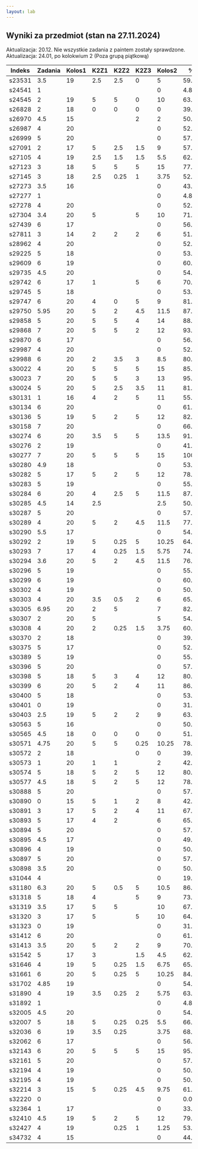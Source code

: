 ```yaml
---
layout: lab
---
```

## Wyniki za przedmiot (stan na 27.11.2024)

Aktualizacja: 20.12. Nie wszystkie zadania z paintem zostały sprawdzone.
Aktualizacja: 24.01, po kolokwium 2 (Poza grupą piątkową)

| Indeks | Zadania | Kolos1 | K2Z1 | K2Z2 | K2Z3 | Kolos2 | %%     | Ocena |
| ------ | ------- | ------ | ---- | ---- | ---- | ------ | ------ | ----- |
| s23531 | 3.5     | 19     | 2.5  | 2.5  | 0    | 5      | 59.4%  | 3.0   |
| s24541 | 1       |        |      |      |      | 0      | 4.8%   | 2.0   |
| s24545 | 2       | 19     | 5    | 5    | 0    | 10     | 63.4%  | 3.5   |
| s26828 | 2       | 18     | 0    | 0    | 0    | 0      | 39.5%  | 2.0   |
| s26970 | 4.5     | 15     |      |      | 2    | 2      | 50.9%  | 3.0   |
| s26987 | 4       | 20     |      |      |      | 0      | 52.4%  | 3.0   |
| s26999 | 5       | 20     |      |      |      | 0      | 57.1%  | 3.0   |
| s27091 | 2       | 17     | 5    | 2.5  | 1.5  | 9      | 57.9%  | 3.0   |
| s27105 | 4       | 19     | 2.5  | 1.5  | 1.5  | 5.5    | 62.9%  | 3.5   |
| s27123 | 3       | 18     | 5    | 5    | 5    | 15     | 77.6%  | 4.0   |
| s27145 | 3       | 18     | 2.5  | 0.25 | 1    | 3.75   | 52.6%  | 3.0   |
| s27273 | 3.5     | 16     |      |      |      | 0      | 43.3%  | 2.0   |
| s27277 | 1       |        |      |      |      | 0      | 4.8%   | 2.0   |
| s27278 | 4       | 20     |      |      |      | 0      | 52.4%  | 3.0   |
| s27304 | 3.4     | 20     | 5    |      | 5    | 10     | 71.7%  | 4.0   |
| s27439 | 6       | 17     |      |      |      | 0      | 56.9%  | 3.0   |
| s27811 | 3       | 14     | 2    | 2    | 2    | 6      | 51.0%  | 3.0   |
| s28962 | 4       | 20     |      |      |      | 0      | 52.4%  | 3.0   |
| s29225 | 5       | 18     |      |      |      | 0      | 53.8%  | 3.0   |
| s29609 | 6       | 19     |      |      |      | 0      | 60.2%  | 3.5   |
| s29735 | 4.5     | 20     |      |      |      | 0      | 54.8%  | 3.0   |
| s29742 | 6       | 17     | 1    |      | 5    | 6      | 70.2%  | 4.0   |
| s29745 | 5       | 18     |      |      |      | 0      | 53.8%  | 3.0   |
| s29747 | 6       | 20     | 4    | 0    | 5    | 9      | 81.9%  | 4.5   |
| s29750 | 5.95    | 20     | 5    | 2    | 4.5  | 11.5   | 87.2%  | 4.5   |
| s29858 | 5       | 20     | 5    | 5    | 4    | 14     | 88.3%  | 4.5   |
| s29868 | 7       | 20     | 5    | 5    | 2    | 12     | 93.3%  | 5.0   |
| s29870 | 6       | 17     |      |      |      | 0      | 56.9%  | 3.0   |
| s29987 | 4       | 20     |      |      |      | 0      | 52.4%  | 3.0   |
| s29988 | 6       | 20     | 2    | 3.5  | 3    | 8.5    | 80.8%  | 4.5   |
| s30022 | 4       | 20     | 5    | 5    | 5    | 15     | 85.7%  | 4.5   |
| s30023 | 7       | 20     | 5    | 5    | 3    | 13     | 95.6%  | 5.0   |
| s30024 | 5       | 20     | 5    | 2.5  | 3.5  | 11     | 81.6%  | 4.5   |
| s30131 | 1       | 16     | 4    | 2    | 5    | 11     | 55.9%  | 3.0   |
| s30134 | 6       | 20     |      |      |      | 0      | 61.9%  | 3.5   |
| s30136 | 5       | 19     | 5    | 2    | 5    | 12     | 82.1%  | 4.5   |
| s30158 | 7       | 20     |      |      |      | 0      | 66.7%  | 3.5   |
| s30274 | 6       | 20     | 3.5  | 5    | 5    | 13.5   | 91.9%  | 5.0   |
| s30276 | 2       | 19     |      |      |      | 0      | 41.2%  | 2.0   |
| s30277 | 7       | 20     | 5    | 5    | 5    | 15     | 100.0% | 5.0   |
| s30280 | 4.9     | 18     |      |      |      | 0      | 53.3%  | 3.0   |
| s30282 | 5       | 17     | 5    | 2    | 5    | 12     | 78.8%  | 4.0   |
| s30283 | 5       | 19     |      |      |      | 0      | 55.5%  | 3.0   |
| s30284 | 6       | 20     | 4    | 2.5  | 5    | 11.5   | 87.5%  | 4.5   |
| s30285 | 4.5     | 14     | 2.5  |      |      | 2.5    | 50.3%  | 3.0   |
| s30287 | 5       | 20     |      |      |      | 0      | 57.1%  | 3.0   |
| s30289 | 4       | 20     | 5    | 2    | 4.5  | 11.5   | 77.9%  | 4.0   |
| s30290 | 5.5     | 17     |      |      |      | 0      | 54.5%  | 3.0   |
| s30292 | 2       | 19     | 5    | 0.25 | 5    | 10.25  | 64.0%  | 3.5   |
| s30293 | 7       | 17     | 4    | 0.25 | 1.5  | 5.75   | 74.4%  | 4.0   |
| s30294 | 3.6     | 20     | 5    | 2    | 4.5  | 11.5   | 76.0%  | 4.0   |
| s30296 | 5       | 19     |      |      |      | 0      | 55.5%  | 3.0   |
| s30299 | 6       | 19     |      |      |      | 0      | 60.2%  | 3.5   |
| s30302 | 4       | 19     |      |      |      | 0      | 50.7%  | 3.0   |
| s30303 | 4       | 20     | 3.5  | 0.5  | 2    | 6      | 65.7%  | 3.5   |
| s30305 | 6.95    | 20     | 2    | 5    |      | 7      | 82.0%  | 4.5   |
| s30307 | 2       | 20     | 5    |      |      | 5      | 54.0%  | 3.0   |
| s30308 | 4       | 20     | 2    | 0.25 | 1.5  | 3.75   | 60.7%  | 3.5   |
| s30370 | 2       | 18     |      |      |      | 0      | 39.5%  | 2.0   |
| s30375 | 5       | 17     |      |      |      | 0      | 52.1%  | 3.0   |
| s30389 | 5       | 19     |      |      |      | 0      | 55.5%  | 3.0   |
| s30396 | 5       | 20     |      |      |      | 0      | 57.1%  | 3.0   |
| s30398 | 5       | 18     | 5    | 3    | 4    | 12     | 80.5%  | 4.5   |
| s30399 | 6       | 20     | 5    | 2    | 4    | 11     | 86.3%  | 4.5   |
| s30400 | 5       | 18     |      |      |      | 0      | 53.8%  | 3.0   |
| s30401 | 0       | 19     |      |      |      | 0      | 31.7%  | 2.0   |
| s30403 | 2.5     | 19     | 5    | 2    | 2    | 9      | 63.6%  | 3.5   |
| s30563 | 5       | 16     |      |      |      | 0      | 50.5%  | 3.0   |
| s30565 | 4.5     | 18     | 0    | 0    | 0    | 0      | 51.4%  | 3.0   |
| s30571 | 4.75    | 20     | 5    | 5    | 0.25 | 10.25  | 78.7%  | 4.0   |
| s30572 | 2       | 18     |      |      | 0    | 0      | 39.5%  | 2.0   |
| s30573 | 1       | 20     | 1    | 1    |      | 2      | 42.5%  | 2.0   |
| s30574 | 5       | 18     | 5    | 2    | 5    | 12     | 80.5%  | 4.5   |
| s30577 | 4.5     | 18     | 5    | 2    | 5    | 12     | 78.1%  | 4.0   |
| s30888 | 5       | 20     |      |      |      | 0      | 57.1%  | 3.0   |
| s30890 | 0       | 15     | 5    | 1    | 2    | 8      | 42.8%  | 2.0   |
| s30891 | 3       | 17     | 5    | 2    | 4    | 11     | 67.1%  | 3.5   |
| s30893 | 5       | 17     | 4    | 2    |      | 6      | 65.5%  | 3.5   |
| s30894 | 5       | 20     |      |      |      | 0      | 57.1%  | 3.0   |
| s30895 | 4.5     | 17     |      |      |      | 0      | 49.8%  | 2.0   |
| s30896 | 4       | 19     |      |      |      | 0      | 50.7%  | 3.0   |
| s30897 | 5       | 20     |      |      |      | 0      | 57.1%  | 3.0   |
| s30898 | 3.5     | 20     |      |      |      | 0      | 50.0%  | 2.0   |
| s31044 | 4       |        |      |      |      | 0      | 19.0%  | 2.0   |
| s31180 | 6.3     | 20     | 5    | 0.5  | 5    | 10.5   | 86.7%  | 4.5   |
| s31318 | 5       | 18     | 4    |      | 5    | 9      | 73.8%  | 4.0   |
| s31319 | 3.5     | 17     | 5    | 5    |      | 10     | 67.2%  | 3.5   |
| s31320 | 3       | 17     | 5    |      | 5    | 10     | 64.8%  | 3.5   |
| s31323 | 0       | 19     |      |      |      | 0      | 31.7%  | 2.0   |
| s31412 | 6       | 20     |      |      |      | 0      | 61.9%  | 3.5   |
| s31413 | 3.5     | 20     | 5    | 2    | 2    | 9      | 70.0%  | 3.5   |
| s31542 | 5       | 17     | 3    |      | 1.5  | 4.5    | 62.1%  | 3.5   |
| s31646 | 4       | 19     | 5    | 0.25 | 1.5  | 6.75   | 65.7%  | 3.5   |
| s31661 | 6       | 20     | 5    | 0.25 | 5    | 10.25  | 84.7%  | 4.5   |
| s31702 | 4.85    | 19     |      |      |      | 0      | 54.8%  | 3.0   |
| s31890 | 4       | 19     | 3.5  | 0.25 | 2    | 5.75   | 63.5%  | 3.5   |
| s31892 | 1       |        |      |      |      | 0      | 4.8%   | 2.0   |
| s32005 | 4.5     | 20     |      |      |      | 0      | 54.8%  | 3.0   |
| s32007 | 5       | 18     | 5    | 0.25 | 0.25 | 5.5    | 66.0%  | 3.5   |
| s32036 | 6       | 19     | 3.5  | 0.25 |      | 3.75   | 68.6%  | 3.5   |
| s32062 | 6       | 17     |      |      |      | 0      | 56.9%  | 3.0   |
| s32143 | 6       | 20     | 5    | 5    | 5    | 15     | 95.2%  | 5.0   |
| s32161 | 5       | 20     |      |      |      | 0      | 57.1%  | 3.0   |
| s32194 | 4       | 19     |      |      |      | 0      | 50.7%  | 3.0   |
| s32195 | 4       | 19     |      |      |      | 0      | 50.7%  | 3.0   |
| s32214 | 3       | 15     | 5    | 0.25 | 4.5  | 9.75   | 61.0%  | 3.5   |
| s32220 | 0       |        |      |      |      | 0      | 0.0%   | 2.0   |
| s32364 | 1       | 17     |      |      |      | 0      | 33.1%  | 2.0   |
| s32410 | 4.5     | 19     | 5    | 2    | 5    | 12     | 79.8%  | 4.0   |
| s32427 | 4       | 19     |      | 0.25 | 1    | 1.25   | 53.5%  | 3.0   |
| s34732 | 4       | 15     |      |      |      | 0      | 44.0%  | 2.0   |